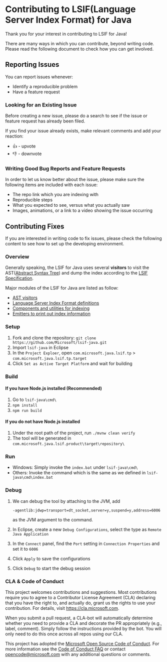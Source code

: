 # Contributing to LSIF(Language Server Index Format) for Java

Thank you for your interest in contributing to LSIF for Java!

There are many ways in which you can contribute, beyond writing code. Please read the following document to check how you can get involved.

## Reporting Issues
You can report issues whenever:
- Identify a reproducible problem
- Have a feature request

### Looking for an Existing Issue
Before creating a new issue, please do a search to see if the issue or feature request has already been filed.

If you find your issue already exists, make relevant comments and add your reaction:
- 👍 - upvote
- 👎 - downvote

### Writing Good Bug Reports and Feature Requests
In order to let us know better about the issue, please make sure the following items are included with each issue:
- The repo link which you are indexing with
- Reproducible steps
- What you expected to see, versus what you actually saw
- Images, animations, or a link to a video showing the issue occurring

## Contributing Fixes
If you are interested in writing code to fix issues, please check the following content to see how to set up the developing environment.

### Overview
Generally speaking, the LSIF for Java uses several **visitors** to visit the AST([Abstract Syntax Tree](https://www.eclipse.org/articles/article.php?file=Article-JavaCodeManipulation_AST/index.html)) and dump the index according to the [LSIF Specification](https://github.com/Microsoft/language-server-protocol/blob/main/indexFormat/specification.md).

Major modules of the LSIF for Java are listed as follow:
- [AST visitors](https://github.com/Microsoft/lsif-java/tree/main/com.microsoft.java.lsif.core/src/com/microsoft/java/lsif/core/internal/visitors)
- [Language Server Index Format definitions](https://github.com/Microsoft/lsif-java/tree/main/com.microsoft.java.lsif.core/src/com/microsoft/java/lsif/core/internal/protocol)
- [Components and utilities for indexing](https://github.com/Microsoft/lsif-java/tree/main/com.microsoft.java.lsif.core/src/com/microsoft/java/lsif/core/internal/indexer)
- [Emitters to print out index information](https://github.com/Microsoft/lsif-java/tree/main/com.microsoft.java.lsif.core/src/com/microsoft/java/lsif/core/internal/emitter)

### Setup
1. Fork and clone the repository: `git clone https://github.com/Microsoft/lsif-java.git`
2. Import `lsif-java` in Eclipse
3. In the `Project Exploer`, open `com.microsoft.java.lsif.tp` > `com.microsoft.java.lsif.tp.target`
4. Click `Set as Active Target Platform` and wait for building

### Build
#### If you have Node.js installed (Recommended)
1. Go to `lsif-java\cmd\`
2. `npm install`
3. `npm run build`

#### If you do not have Node.js installed
1. Under the root path of the project, run `./mvnw clean verify`
2. The tool will be generated in `com.microsoft.java.lsif.product\target\repository\`

### Run
- Windows: Simply invoke the `index.bat` under `lsif-java\cmd\`
- Others: Invoke the command which is the same as we defined in `lsif-java\cmd\index.bat`

### Debug
1. We can debug the tool by attaching to the JVM, add

    ```-agentlib:jdwp=transport=dt_socket,server=y,suspend=y,address=6006```

    as the JVM argument to the command.
2. In Eclipse, create a new `Debug Configurations`, select the type as `Remote Java Application`
3. In the `Connect` panel, find the `Port` setting in `Connection Properties` and set it to `6006`
4. Click `Apply` to save the configurations
5. Click `Debug` to start the debug session

### CLA & Code of Conduct
This project welcomes contributions and suggestions.  Most contributions require you to agree to a
Contributor License Agreement (CLA) declaring that you have the right to, and actually do, grant us
the rights to use your contribution. For details, visit https://cla.microsoft.com.

When you submit a pull request, a CLA-bot will automatically determine whether you need to provide
a CLA and decorate the PR appropriately (e.g., label, comment). Simply follow the instructions
provided by the bot. You will only need to do this once across all repos using our CLA.

This project has adopted the [Microsoft Open Source Code of Conduct](https://opensource.microsoft.com/codeofconduct/).
For more information see the [Code of Conduct FAQ](https://opensource.microsoft.com/codeofconduct/faq/) or
contact [opencode@microsoft.com](mailto:opencode@microsoft.com) with any additional questions or comments.